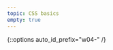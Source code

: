 ```yaml
---
topic: CSS basics
empty: true
---
```


{::options auto_id_prefix="w04-" /}
<!-- {: .aside-wrapper}
<span class="highlighter">
[W04 Slides](files/w04.min.pdf){:target="_blank"} (PDF, 247 KB)
</span>

### Agenda

### Activities

### Homework -->
